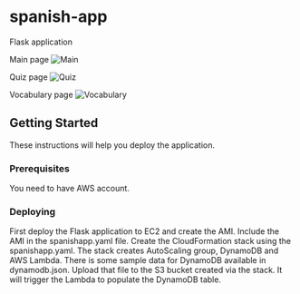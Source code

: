# spanish-app
Flask application

Main page
![Main](https://drive.google.com/uc?export=view&id=1xH4zRVTEV0wFWwRGmmS59TsmmzZLIMI-)

Quiz page
![Quiz](https://drive.google.com/uc?export=view&id=170vh38RG0vQDJsecRJNFSN3c_AbEzzvQ)

Vocabulary page
![Vocabulary](https://drive.google.com/uc?export=view&id=124pdKAszhPmNvxe05yPgdS_BcaENvKoR)

## Getting Started

These instructions will help you deploy the application.

### Prerequisites

You need to have AWS account.

### Deploying

First deploy the Flask application to EC2 and create the AMI. Include the AMI in the spanishapp.yaml file. Create the CloudFormation stack using the spanishapp.yaml. The stack creates AutoScaling group, DynamoDB and AWS Lambda. There is some sample data for DynamoDB available in dynamodb.json. Upload that file to the S3 bucket created via the stack. It will trigger the Lambda to populate the DynamoDB table.
